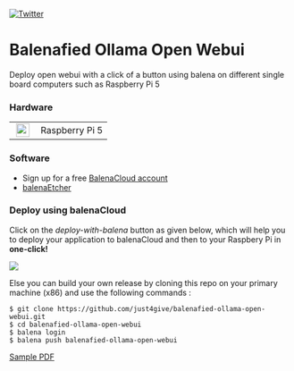 [![Twitter](https://img.shields.io/twitter/url.svg?label=Follow%20%40_mithundas&style=social&url=https%3A%2F%2Ftwitter.com%2F_mithundas)](https://x.com/_mithundas)

# Balenafied Ollama Open Webui

Deploy open webui with a click of a button using balena on different single board computers such as Raspberry Pi 5

### Hardware

<table>

<tr><td>
<img height="24px" src="https://raw.githubusercontent.com/ketilmo/balena-ads-b/master/docs/images/arch/raspberrypi5.svg" alt="raspberrypi4-64" style="max-width: 100%; margin: 0px 4px;"></td><td>Raspberry Pi 5</td>
</tr>
</table>

### Software

- Sign up for a free [BalenaCloud account](https://www.balena.io/)
- [balenaEtcher](https://www.balena.io/etcher/)

### Deploy using balenaCloud

Click on the _deploy-with-balena_ button as given below, which will help you to deploy your application to balenaCloud and then to your Raspbery Pi in **one-click!**

[![](https://balena.io/deploy.png)](https://dashboard.balena-cloud.com/deploy?repoUrl=https://github.com/just4give/balenafied-ollama-open-webui)

Else you can build your own release by cloning this repo on your primary machine (x86) and use the following commands :

```
$ git clone https://github.com/just4give/balenafied-ollama-open-webui.git
$ cd balenafied-ollama-open-webui
$ balena login
$ balena push balenafied-ollama-open-webui
```

[Sample PDF](https://arxiv.org/pdf/1702.05843)
